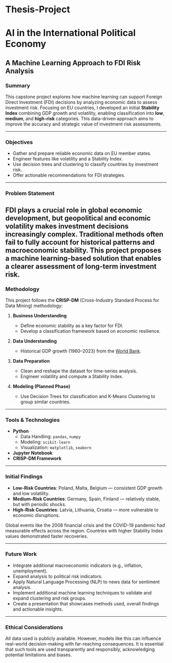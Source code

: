 # Thesis-Project
# AI in the International Political Economy  
## A Machine Learning Approach to FDI Risk Analysis

### Summary
This capstone project explores how machine learning can support Foreign Direct Investment (FDI) decisions by analyzing economic data to assess investment risk. Focusing on EU countries, I developed an initial **Stability Index** combining GDP growth and volatility, enabling classification into **low**, **medium**, and **high-risk** categories. This data-driven approach aims to improve the accuracy and strategic value of investment risk assessments.

---

### Objectives
- Gather and prepare reliable economic data on EU member states.
- Engineer features like volatility and a Stability Index.
- Use decision trees and clustering to classify countries by investment risk.
- Offer actionable recommendations for FDI strategies.

---

### Problem Statement
FDI plays a crucial role in global economic development, but geopolitical and economic volatility makes investment decisions increasingly complex. Traditional methods often fail to fully account for historical patterns and macroeconomic stability. This project proposes a machine learning-based solution that enables a clearer assessment of long-term investment risk.
---

### Methodology

This project follows the **CRISP-DM** (Cross-Industry Standard Process for Data Mining) methodology:

1. **Business Understanding**  
   - Define economic stability as a key factor for FDI.
   - Develop a classification framework based on economic resilience.

2. **Data Understanding**  
   - Historical GDP growth (1960–2023) from the [World Bank](https://data.worldbank.org).

3. **Data Preparation**  
   - Clean and reshape the dataset for time-series analysis.
   - Engineer volatility and compute a Stability Index.

4. **Modeling (Planned Phase)**  
   - Use Decision Trees for classification and K-Means Clustering to group similar countries.

---

### Tools & Technologies
- **Python**  
  - Data Handling: `pandas`, `numpy`  
  - Modeling: `scikit-learn`  
  - Visualization: `matplotlib`, `seaborn`
- **Jupyter Notebook**
- **CRISP-DM Framework**

---

### Initial Findings
- **Low-Risk Countries**: Poland, Malta, Belgium — consistent GDP growth and low volatility.
- **Medium-Risk Countries**: Germany, Spain, Finland — relatively stable, but with periodic shocks.
- **High-Risk Countries**: Latvia, Lithuania, Croatia — more vulnerable to economic disruptions.

Global events like the 2008 financial crisis and the COVID-19 pandemic had measurable effects across the region. Countries with higher Stability Index values demonstrated faster recoveries.

---

### Future Work
- Integrate additional macroeconomic indicators (e.g., inflation, unemployment).
- Expand analysis to political risk indicators.
- Apply Natural Language Processing (NLP) to news data for sentiment analysis.
- Implement additional machine learning techniques to validate and expand clustering and risk groups.
- Create a presentation that showcases methods used, overall findings and actionable insights.

---

### Ethical Considerations
All data used is publicly available. However, models like this can influence real-world decision-making with far-reaching consequences. It is essential that such tools are used transparently and responsibly, acknowledging potential limitations and biases.
